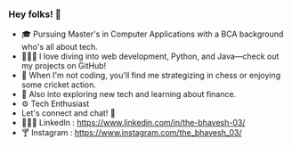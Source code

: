 ### Hey folks! 👋
- 🎓 Pursuing Master's in Computer Applications with a BCA background who's all about tech.
- 👨🏻‍💻 I love diving into web development, Python, and Java—check out my projects on GitHub!
- 💌 When I'm not coding, you'll find me strategizing in chess or enjoying some cricket action.
- 🤑 Also into exploring new tech and learning about finance.
- ⚙️ Tech Enthusiast
- Let's connect and chat! 🚀
- 👨🏻‍💻 LinkedIn : https://www.linkedin.com/in/the-bhavesh-03/
- 🍸 Instagram : https://www.instagram.com/the_bhavesh_03/

